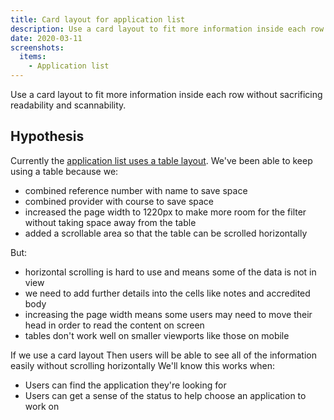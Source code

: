 ```yaml
---
title: Card layout for application list
description: Use a card layout to fit more information inside each row without sacrificing readability and scannability.
date: 2020-03-11
screenshots:
  items:
    - Application list
---
```


Use a card layout to fit more information inside each row without sacrificing readability and scannability.

## Hypothesis

Currently the [application list uses a table layout](/manage-teacher-training-applications/filtering-applications#application-list). We've been able to keep using a table because we:

- combined reference number with name to save space
- combined provider with course to save space
- increased the page width to 1220px to make more room for the filter without taking space away from the table
- added a scrollable area so that the table can be scrolled horizontally

But:

- horizontal scrolling is hard to use and means some of the data is not in view
- we need to add further details into the cells like notes and accredited body
- increasing the page width means some users may need to move their head in order to read the content on screen
- tables don't work well on smaller viewports like those on mobile

If we use a card layout
Then users will be able to see all of the information easily without scrolling horizontally
We'll know this works when:

- Users can find the application they're looking for
- Users can get a sense of the status to help choose an application to work on
